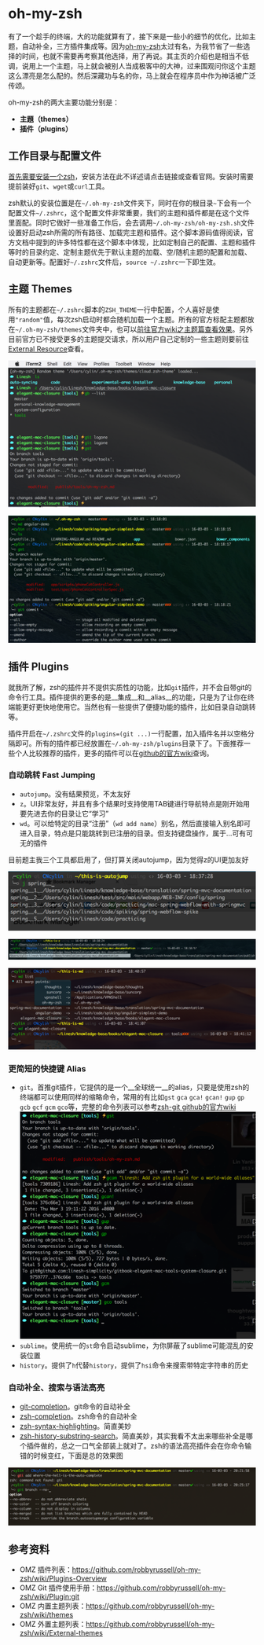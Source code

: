 # oh-my-zsh

有了一个趁手的终端，大的功能就算有了，接下来是一些小的细节的优化，比如主题，自动补全，三方插件集成等。因为[oh-my-zsh](http://ohmyz.sh/)太过有名，为我节省了一些选择的时间，也就不需要再考察其他选择，用了再说。其主页的介绍也是相当不低调，说用上一个主题，马上就会被别人当成极客中的大神，过来围观问你这个主题这么漂亮是怎么配的。然后深藏功与名的你，马上就会在程序员中作为神话被广泛传颂。

oh-my-zsh的两大主要功能分别是：
* **主題（themes）**
* **插件（plugins）**

## 工作目录与配置文件

[首先需要安装一个zsh](https://github.com/robbyrussell/oh-my-zsh/wiki/Installing-ZSH)，安装方法在此不详述请点击链接或查看官网。安装时需要提前装好`git`、`wget`或`curl`工具。

zsh默认的安装位置是在`~/.oh-my-zsh`文件夹下，同时在你的根目录`~`下会有一个配置文件`~/.zshrc`，这个配置文件非常重要，我们的主题和插件都是在这个文件里面配。同时它做好一些准备工作后，会去调用`~/.oh-my-zsh/oh-my-zsh.sh`文件设置好启动zsh所需的所有路径、加载完主题和插件。这个脚本源码值得阅读，官方文档中提到的许多特性都在这个脚本中体现，比如定制自己的配置、主题和插件等时的目录约定、定制主题优先于默认主题的加载、空/随机主题的配置和加载、自动更新等。配置好`~/.zshrc`文件后，`source ~/.zshrc`一下即生效。


## 主题 Themes

所有的主题都在`~/.zshrc`脚本的`ZSH_THEME`一行中配置，个人喜好是使用`"random"`值，每次zsh启动时都会随机加载一个主题。所有的官方标配主题都放在`~/.oh-my-zsh/themes`文件夹中，也可以[前往官方wiki之主题篇查看效果](https://github.com/robbyrussell/oh-my-zsh/wiki/themes)。另外目前官方已不接受更多的主题提交请求，所以用户自己定制的一些主题则要前往[External Resource](https://github.com/robbyrussell/oh-my-zsh/wiki/External-themes)查看。

![zsh-random-themes](./figures/zsh-random-themes.png)

![zsh-random-themes-fino-time](./figures/zsh-random-themes-fino-time.png)


## 插件 Plugins

就我所了解，zsh的插件并不提供实质性的功能，比如`git`插件，并不会自带git的命令行工具。插件提供的更多的是__集成__和__alias__的功能，只是为了让你在终端能更好更快地使用它。当然也有一些提供了便捷功能的插件，比如目录自动跳转等。

插件开启在`~/.zshrc`文件的`plugins=(git ...)`一行配置，加入插件名并以空格分隔即可。所有的插件都已经放置在`~/.oh-my-zsh/plugins`目录下了。下面推荐一些个人比较推荐的插件，更多的插件可以在[github的官方wiki](https://github.com/robbyrussell/oh-my-zsh/wiki/Plugins-Overview)查询。


### 自动跳转 Fast Jumping 

* `autojump`。没有结果预览，不太友好
* `z`。UI非常友好，并且有多个结果时支持使用TAB键进行导航特点是刚开始用要先进去你的目录让它“学习”
* `wd`。可以给特定的目录“注册”（`wd add name`）别名，然后直接输入别名即可进入目录，特点是只能跳转到已注册的目录。但支持键盘操作，属于…可有可无的插件

目前题主我三个工具都启用了，但打算关闭autojump，因为觉得z的UI更加友好

![zsh-plugins-autojump](./figures/zsh-plugins-autojump.png)

![zsh-plugins-z](./figures/zsh-plugins-z.png)

![zsh-plugins-wd](./figures/zsh-plugins-wd.png)


### 更简短的快捷键 Alias

* `git`。首推git插件，它提供的是一个__全球统一__的alias，只要是使用zsh的终端都可以使用同样的缩略命令，常用的有比如`gst` `gca` `gca!` `gcan!` `gup` `gp` `gcb` `gcf` `gcm` `gco`等，完整的命令列表可以参考[zsh-git github的官方wiki](https://github.com/robbyrussell/oh-my-zsh/wiki/Plugin:git)
  ![zsh-plugins-git](./figures/zsh-plugins-git.png)
* `sublime`。使用统一的`st`命令启动sublime，为你屏蔽了sublime可能混乱的安装位置
* `history`。提供了`h`代替`history`，提供了`hsi`命令来搜索带特定字符串的历史


### 自动补全、搜索与语法高亮

* [git-completion](https://github.com/git/git/blob/master/contrib/completion/git-completion.zsh)。git命令的自动补全
* [zsh-completion](https://github.com/zsh-users/zsh-completions)。zsh命令的自动补全
* [zsh-syntax-highlighting](https://github.com/zsh-users/zsh-syntax-highlighting)。简直美妙
* [zsh-history-substring-search](https://github.com/zsh-users/zsh-history-substring-search)。简直美妙，其实我看不太出来哪些补全是哪个插件做的，总之一口气全部装上就对了。zsh的语法高亮插件会在你命令输错的时候变红，下面是总的效果图

![zsh-plugins-complete-overview](./figures/zsh-plugins-complete-overview.png)

## 参考资料

* OMZ 插件列表：https://github.com/robbyrussell/oh-my-zsh/wiki/Plugins-Overview
* OMZ Git 插件使用手册：https://github.com/robbyrussell/oh-my-zsh/wiki/Plugin:git
* OMZ 内置主题列表：https://github.com/robbyrussell/oh-my-zsh/wiki/themes
* OMZ 外置主题列表：https://github.com/robbyrussell/oh-my-zsh/wiki/External-themes

